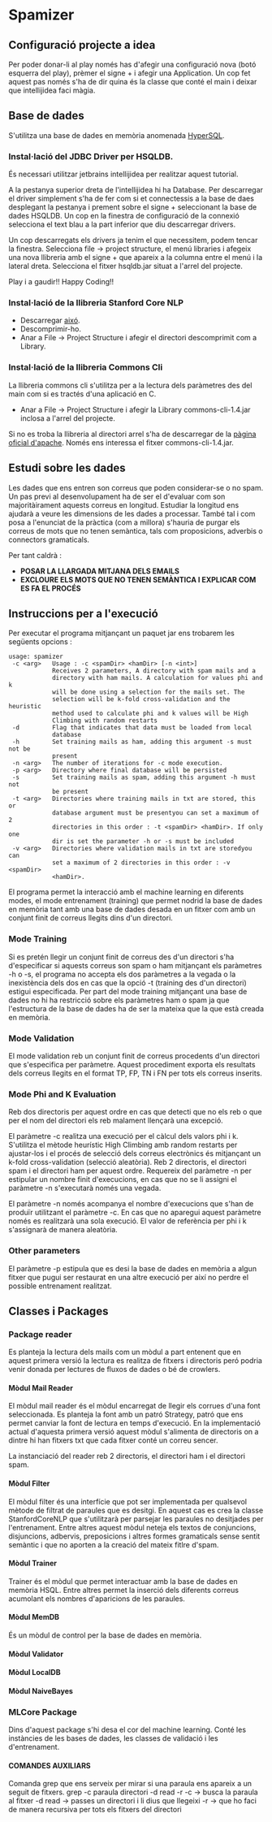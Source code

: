 # Spamizer

## Configuració projecte a idea

Per poder donar-li al play només has d'afegir una configuració nova (botó esquerra del play), prèmer el signe + i afegir una Application. Un cop fet aquest pas només s'ha de dir quina és la classe que conté el main i deixar que intellijidea faci màgia.

## Base de dades

S'utilitza una base de dades en memòria anomenada [HyperSQL](http://hsqldb.org/).

### Instal·lació del JDBC Driver per HSQLDB.

És necessari utilitzar jetbrains intellijidea per realitzar aquest tutorial.  

A la pestanya superior dreta de l'intellijidea hi ha Database. Per descarregar el driver simplement s'ha de fer com si et connectessis a la base de daes desplegant la pestanya i prement sobre el signe + seleccionant la base de dades HSQLDB. Un cop en la finestra de configuració de la connexió selecciona el text blau a la part inferior que diu descarregar drivers. 

Un cop descarregats els drivers ja tenim el que necessitem, podem tencar la finestra. Selecciona file -> project structure, el menú libraries i afegeix una nova llibreria amb el signe + que apareix a la columna entre el menú i la lateral dreta. Selecciona el fitxer hsqldb.jar situat a l'arrel del projecte. 

Play i a gaudir!! Happy Coding!!

### Instal·lació de la llibreria Stanford Core NLP 

- Descarregar [aixó](https://stanfordnlp.github.io/CoreNLP/download.html). 
- Descomprimir-ho.
- Anar a File -> Project Structure i afegir el directori descomprimit com a Library.

### Instal·lació de la llibreria Commons Cli

La llibreria commons cli s'utilitza per a la lectura dels paràmetres des del main com si es tractés d'una aplicació en C. 

- Anar a File -> Project Structure i afegir la Library commons-cli-1.4.jar inclosa a l'arrel del projecte.

Si no es troba la llibreria al directori arrel s'ha de descarregar de la [pàgina oficial d'apache](https://commons.apache.org/proper/commons-cli/download_cli.cgi). Només ens interessa el fitxer commons-cli-1.4.jar.


## Estudi sobre les dades 

Les dades que ens entren son correus que poden considerar-se o no spam. Un pas previ al desenvolupament ha de ser el d'evaluar com son majoritàirament aquests correus en longitud. Estudiar la longitud ens ajudarà a veure les dimensions de les dades a processar. També tal i com posa a l'enunciat de la pràctica (com a millora) s'hauria de purgar els correus de mots que no tenen semàntica, tals com proposicions, adverbis o connectors gramaticals. 

Per tant caldrà : 

- **POSAR LA LLARGADA MITJANA DELS EMAILS** 
- **EXCLOURE ELS MOTS QUE NO TENEN SEMÀNTICA I EXPLICAR COM ES FA EL PROCÉS**

## Instruccions per a l'execució 

Per executar el programa mitjançant un paquet jar ens trobarem les següents opcions : 

```{java}
usage: spamizer
 -c <arg>   Usage : -c <spamDir> <hamDir> [-n <int>]
            Receives 2 parameters, A directory with spam mails and a
            directory with ham mails. A calculation for values phi and k
            will be done using a selection for the mails set. The
            selection will be k-fold cross-validation and the heuristic
            method used to calculate phi and k values will be High
            Climbing with random restarts
 -d         Flag that indicates that data must be loaded from local
            database
 -h         Set training mails as ham, adding this argument -s must not be
            present
 -n <arg>   The number of iterations for -c mode execution.
 -p <arg>   Directory where final database will be persisted
 -s         Set training mails as spam, adding this argument -h must not
            be present
 -t <arg>   Directories where training mails in txt are stored, this or
            database argument must be presentyou can set a maximum of 2
            directories in this order : -t <spamDir> <hamDir>. If only one
            dir is set the parameter -h or -s must be included
 -v <arg>   Directories where validation mails in txt are storedyou can
            set a maximum of 2 directories in this order : -v <spamDir>
            <hamDir>.

```

El programa permet la interacció amb el machine learning en diferents modes, el mode entrenament (training) que permet nodrid la base de dades en memòria tant amb una base de dades desada en un fitxer com amb un conjunt finit de correus llegits dins d'un directori.

### Mode Training

Si es pretén llegir un conjunt finit de correus des d'un directori s'ha d'especificar si aquests correus son spam o ham mitjançant els paràmetres -h o -s, el programa no accepta els dos paràmetres a la vegada o la inexistència dels dos en cas que la opció -t (training des d'un directori) estigui especificada. Per part del mode training mitjançant una base de dades no hi ha restricció sobre els paràmetres ham o spam ja que l'estructura de la base de dades ha de ser la mateixa que la que està creada en memòria. 

### Mode Validation

El mode validation reb un conjunt finit de correus procedents d'un directori que s'especifica per paràmetre. Aquest procediment exporta els resultats dels correus llegits en el format TP, FP, TN i FN per tots els correus inserits. 

### Mode Phi and K Evaluation

Reb dos directoris per aquest ordre <dirSpam> <dirHam> en cas que detecti que no els reb o que per el nom del directori els reb malament llençarà una excepció. 

El paràmetre -c realitza una execució per el càlcul dels valors phi i k. S'utilitza el mètode heurístic High Climbing amb random restarts per ajustar-los i el procés de selecció dels correus electrònics és mitjançant un k-fold cross-validation (selecció aleatòria). Reb 2 directoris, el directori spam i el directori ham per aquest ordre. Requereix del paràmetre -n per estipular un nombre finit d'execucions, en cas que no se li assigni el paràmetre -n s'executarà només una vegada. 

El paràmetre -n només acompanya el nombre d'execucions que s'han de produïr utilitzant el paràmetre -c. En cas que no aparegui aquest paràmetre només es realitzarà una sola execució. El valor de referència per phi i k s'assignarà de manera aleatòria. 

### Other parameters

El paràmetre -p estipula que es desi la base de dades en memòria a algun fitxer que pugui ser restaurat en una altre execució per així no perdre el possible entrenament realitzat. 


## Classes i Packages

### Package reader

Es planteja la lectura dels mails com un mòdul a part entenent que en aquest primera versió la lectura es realitza de fitxers i directoris peró podria venir donada per lectures de fluxos de dades o bé de crowlers. 

#### Mòdul Mail Reader

El mòdul mail reader és el mòdul encarregat de llegir els corrues d'una font seleccionada. Es planteja la font amb un patró Strategy, patró que ens permet canviar la font de lectura en temps d'execució. En la implementació actual d'aquesta primera versió aquest mòdul s'alimenta de directoris on a dintre hi han fitxers txt que cada fitxer conté un correu sencer. 

La instanciació del reader reb 2 directoris, el directori ham i el directori spam. 

#### Mòdul Filter

El mòdul filter és una interfície que pot ser implementada per qualsevol mètode de filtrat de paraules que es desitgi. En aquest cas es crea la classe StanfordCoreNLP que s'utilitzarà per parsejar les paraules no desitjades per l'entrenament. Entre altres aquest mòdul neteja els textos de conjuncions, disjuncions, adbervis, preposicions i altres formes gramaticals sense sentit semàntic i que no aporten a la creació del mateix fitlre d'spam. 

#### Mòdul Trainer 

Trainer és el mòdul que permet interactuar amb la base de dades en memòria HSQL. Entre altres permet la inserció dels diferents correus acumolant els nombres d'aparicions de les paraules.   

#### Mòdul MemDB

És un mòdul de control per la base de dades en memòria. 

#### Mòdul Validator



#### Mòdul LocalDB

#### Mòdul NaiveBayes





### MLCore Package

Dins d'aquest package s'hi desa el cor del machine learning. Conté les instàncies de les bases de dades, les classes de validació i les d'entrenament.

#### COMANDES AUXILIARS
Comanda grep que ens serveix per mirar si una paraula ens apareix a un seguit de fitxers.
grep -c paraula directori -d read -r
-c -> busca la paraula al fitxer
-d read -> passes un directori i li dius que llegeixi
-r -> que ho faci de manera recursiva per tots els fitxers del directori
